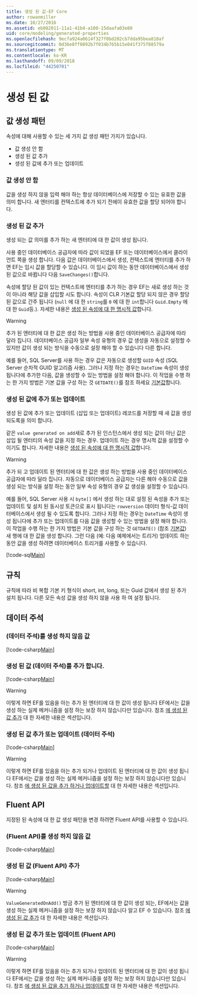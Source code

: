 ```yaml
---
title: 생성 된 값-EF Core
author: rowanmiller
ms.date: 10/27/2016
ms.assetid: eb082011-11a1-41b4-a108-15daafa03e80
uid: core/modeling/generated-properties
ms.openlocfilehash: 9ecfa924a0614f327f0bd202cb7dda95bea810af
ms.sourcegitcommit: 0d36e8ff0892b7f034b765b15e041f375f88579a
ms.translationtype: MT
ms.contentlocale: ko-KR
ms.lasthandoff: 09/09/2018
ms.locfileid: "44250701"
---
```

# <a name="generated-values"></a>생성 된 값

## <a name="value-generation-patterns"></a>값 생성 패턴

속성에 대해 사용할 수 있는 세 가지 값 생성 패턴 가지가 있습니다.
* 값 생성 안 함
* 생성 된 값 추가
* 생성 된 값에 추가 또는 업데이트

### <a name="no-value-generation"></a>값 생성 안 함

값을 생성 하지 않을 입력 해야 하는 항상 데이터베이스에 저장할 수 있는 유효한 값을 의미 합니다. 새 엔터티를 컨텍스트에 추가 되기 전에이 유효한 값을 할당 되어야 합니다.

### <a name="value-generated-on-add"></a>생성 된 값 추가

생성 되는 값 의미를 추가 하는 새 엔터티에 대 한 값이 생성 됩니다.

사용 중인 데이터베이스 공급자에 따라 값이 되었을 EF 또는 데이터베이스에서 클라이언트 쪽을 생성 합니다. 다음 값은 데이터베이스에서 생성, 컨텍스트에 엔터티를 추가 하면 EF는 임시 값을 할당할 수 있습니다. 이 임시 값이 하는 동안 데이터베이스에서 생성 된 값으로 바뀝니다 다음 `SaveChanges()`합니다.

속성에 할당 된 값이 있는 컨텍스트에 엔터티를 추가 하는 경우 EF는 새로 생성 하는 것이 아니라 해당 값을 삽입할 시도 합니다. 속성이 CLR 기본값 할당 되지 않은 경우 할당 된 값으로 간주 됩니다 (`null` 에 대 한 `string`를 `0` 에 대 한 `int`합니다 `Guid.Empty` 에 대 한 `Guid`등.). 자세한 내용은 [생성 된 속성에 대 한 명시적 값](../saving/explicit-values-generated-properties.md)합니다.

> [!WARNING]  
> 추가 된 엔터티에 대 한 값은 생성 하는 방법을 사용 중인 데이터베이스 공급자에 따라 달라 집니다. 데이터베이스 공급자 일부 속성 유형의 경우 값 생성을 자동으로 설정할 수 있지만 값이 생성 되는 방식을 수동으로 설정 해야 할 수 있습니다 다른 합니다.
>
> 예를 들어, SQL Server를 사용 하는 경우 값은 자동으로 생성할 `GUID` 속성 (SQL Server 순차적 GUID 알고리즘 사용). 그러나 지정 하는 경우는 `DateTime` 속성이 생성 됩니다에 추가한 다음, 값을 생성할 수 있는 방법을 설정 해야 합니다. 이 작업을 수행 하는 한 가지 방법은 기본 값을 구성 하는 것 `GETDATE()`를 참조 하세요 [기본값](relational/default-values.md)합니다.

### <a name="value-generated-on-add-or-update"></a>생성 된 값에 추가 또는 업데이트

생성 된 값에 추가 또는 업데이트 (삽입 또는 업데이트) 레코드를 저장할 때 새 값을 생성 되도록을 의미 합니다.

같은 `value generated on add`새로 추가 된 인스턴스에서 생성 되는 값이 아닌 값은 삽입 될 엔터티의 속성 값을 지정 하는 경우. 업데이트 하는 경우 명시적 값을 설정할 수 이기도 합니다. 자세한 내용은 [생성 된 속성에 대 한 명시적 값](../saving/explicit-values-generated-properties.md)합니다.

> [!WARNING]
> 추가 되 고 업데이트 된 엔터티에 대 한 값은 생성 하는 방법을 사용 중인 데이터베이스 공급자에 따라 달라 집니다. 자동으로 데이터베이스 공급자는 다른 해야 수동으로 값을 생성 되는 방식을 설정 하는 동안 일부 속성 유형의 경우 값 생성을 설정할 수 있습니다.
> 
> 예를 들어, SQL Server 사용 시 `byte[]` 에서 생성 하는 대로 설정 된 속성을 추가 또는 업데이트 및 설치 된 동시성 토큰으로 표시 됩니다는 `rowversion` 데이터 형식-값 데이터베이스에서 생성 될 수 있도록 합니다. 그러나 지정 하는 경우는 `DateTime` 속성이 생성 됩니다에 추가 또는 업데이트를 다음 값을 생성할 수 있는 방법을 설정 해야 합니다. 이 작업을 수행 하는 한 가지 방법은 기본 값을 구성 하는 것 `GETDATE()` (참조 [기본값](relational/default-values.md)) 새 행에 대 한 값을 생성 합니다. 그런 다음 (예: 다음 예제에서는 트리거) 업데이트 하는 동안 값을 생성 하려면 데이터베이스 트리거를 사용할 수 있습니다.
> 
> [!code-sql[Main](../../../samples/core/Modeling/FluentAPI/Samples/ValueGeneratedOnAddOrUpdate.sql)]

## <a name="conventions"></a>규칙

규칙에 따라 비 복합 기본 키 형식이 short, int, long, 또는 Guid 값에서 생성 된 추가 설치 됩니다. 다른 모든 속성 값을 생성 하지 않을 사용 하 여 설정 됩니다.

## <a name="data-annotations"></a>데이터 주석

### <a name="no-value-generation-data-annotations"></a>(데이터 주석)를 생성 하지 않음 값

[!code-csharp[Main](../../../samples/core/Modeling/DataAnnotations/Samples/ValueGeneratedNever.cs#Sample)]

### <a name="value-generated-on-add-data-annotations"></a>생성 된 값 (데이터 주석)를 추가 합니다.

[!code-csharp[Main](../../../samples/core/Modeling/DataAnnotations/Samples/ValueGeneratedOnAdd.cs#Sample)]

> [!WARNING]  
> 이렇게 하면 EF를 있음을 아는 추가 된 엔터티에 대 한 값이 생성 됩니다 EF에서는 값을 생성 하는 실제 메커니즘을 설정 하는 보장 하지 않습니다만 있습니다. 참조 [에 생성 된 값 추가](#value-generated-on-add) 대 한 자세한 내용은 섹션입니다.

### <a name="value-generated-on-add-or-update-data-annotations"></a>생성 된 값 추가 또는 업데이트 (데이터 주석)

[!code-csharp[Main](../../../samples/core/Modeling/DataAnnotations/Samples/ValueGeneratedOnAddOrUpdate.cs#Sample)]

> [!WARNING]  
> 이렇게 하면 EF를 있음을 아는 추가 되거나 업데이트 된 엔터티에 대 한 값이 생성 됩니다 EF에서는 값을 생성 하는 실제 메커니즘을 설정 하는 보장 하지 않습니다만 있습니다. 참조 [에 생성 된 값을 추가 하거나 업데이트할](#value-generated-on-add-or-update) 대 한 자세한 내용은 섹션입니다.

## <a name="fluent-api"></a>Fluent API

지정된 된 속성에 대 한 값 생성 패턴을 변경 하려면 Fluent API를 사용할 수 있습니다.

### <a name="no-value-generation-fluent-api"></a>(Fluent API)를 생성 하지 않음 값

[!code-csharp[Main](../../../samples/core/Modeling/FluentAPI/Samples/ValueGeneratedNever.cs#Sample)]

### <a name="value-generated-on-add-fluent-api"></a>생성 된 값 (Fluent API) 추가

[!code-csharp[Main](../../../samples/core/Modeling/FluentAPI/Samples/ValueGeneratedOnAdd.cs#Sample)]

> [!WARNING]  
> `ValueGeneratedOnAdd()` 방금 추가 된 엔터티에 대 한 값이 생성 되는, EF에서는 값을 생성 하는 실제 메커니즘을 설정 하는 보장 하지 않습니다 알고 EF 수 있습니다.  참조 [에 생성 된 값 추가](#value-generated-on-add) 대 한 자세한 내용은 섹션입니다.

### <a name="value-generated-on-add-or-update-fluent-api"></a>생성 된 값 추가 또는 업데이트 (Fluent API)

[!code-csharp[Main](../../../samples/core/Modeling/FluentAPI/Samples/ValueGeneratedOnAddOrUpdate.cs#Sample)]

> [!WARNING]  
> 이렇게 하면 EF를 있음을 아는 추가 되거나 업데이트 된 엔터티에 대 한 값이 생성 됩니다 EF에서는 값을 생성 하는 실제 메커니즘을 설정 하는 보장 하지 않습니다만 있습니다. 참조 [에 생성 된 값을 추가 하거나 업데이트할](#value-generated-on-add-or-update) 대 한 자세한 내용은 섹션입니다.
